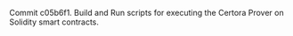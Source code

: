 Commit c05b6f1.                    Build and Run scripts for executing the Certora Prover on Solidity smart contracts.